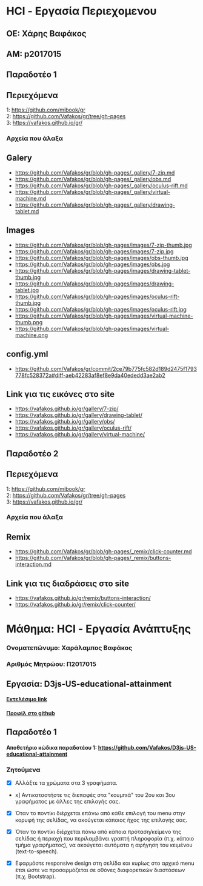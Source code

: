 # HCI - Εργασία Περιεχομενου  
 ## ΟΕ: Χάρης Βαφάκος  
 ## ΑΜ: p2017015  
 
 ## Παραδοτέο 1
 
 ## Περιεχόμενα  
  1: https://github.com/mibook/gr  
  2: https://github.com/Vafakos/gr/tree/gh-pages  
  3: https://vafakos.github.io/gr/  
 
 ### Αρχεία που άλαξα  
 
 ## Galery  
 - https://github.com/Vafakos/gr/blob/gh-pages/_gallery/7-zip.md  
 - https://github.com/Vafakos/gr/blob/gh-pages/_gallery/obs.md  
 - https://github.com/Vafakos/gr/blob/gh-pages/_gallery/oculus-rift.md  
 - https://github.com/Vafakos/gr/blob/gh-pages/_gallery/virtual-machine.md  
 - https://github.com/Vafakos/gr/blob/gh-pages/_gallery/drawing-tablet.md  

 ## Images  
 - https://github.com/Vafakos/gr/blob/gh-pages/images/7-zip-thumb.jpg  
 - https://github.com/Vafakos/gr/blob/gh-pages/images/7-zip.jpg  
 - https://github.com/Vafakos/gr/blob/gh-pages/images/obs-thumb.jpg  
 - https://github.com/Vafakos/gr/blob/gh-pages/images/obs.jpg  
 - https://github.com/Vafakos/gr/blob/gh-pages/images/drawing-tablet-thumb.jpg  
 - https://github.com/Vafakos/gr/blob/gh-pages/images/drawing-tablet.jpg    
 - https://github.com/Vafakos/gr/blob/gh-pages/images/oculus-rift-thumb.jpg   
 - https://github.com/Vafakos/gr/blob/gh-pages/images/oculus-rift.jpg  
 - https://github.com/Vafakos/gr/blob/gh-pages/images/virtual-machine-thumb.png  
 - https://github.com/Vafakos/gr/blob/gh-pages/images/virtual-machine.png  

 ## config.yml  
 - https://github.com/Vafakos/gr/commit/2ce79b775fc582d189d2475f1793778fc528372a#diff-aeb42283af8ef8e9da40ededd3ae2ab2  
 
 ## Link για τις εικόνες στο site
  - https://vafakos.github.io/gr/gallery/7-zip/  
  - https://vafakos.github.io/gr/gallery/drawing-tablet/  
  - https://vafakos.github.io/gr/gallery/obs/  
  - https://vafakos.github.io/gr/gallery/oculus-rift/  
  - https://vafakos.github.io/gr/gallery/virtual-machine/
  
  
 ## Παραδοτέο 2
    
   ## Περιεχόμενα  
  1: https://github.com/mibook/gr  
  2: https://github.com/Vafakos/gr/tree/gh-pages  
  3: https://vafakos.github.io/gr/ 
  
   ### Αρχεία που άλαξα  
  
  ## Remix
   - https://github.com/Vafakos/gr/blob/gh-pages/_remix/click-counter.md
   - https://github.com/Vafakos/gr/blob/gh-pages/_remix/buttons-interaction.md
   
  ## Link για τις διαδράσεις στο site
   - https://vafakos.github.io/gr/remix/buttons-interaction/
   - https://vafakos.github.io/gr/remix/click-counter/
  
  
# Μάθημα: HCI - Εργασία Ανάπτυξης

### Ονοματεπώνυμο: Χαράλαμπος Βαφάκος
### Αριθμός Μητρώου: Π2017015

## Εργασία: D3js-US-educational-attainment

#### [Εκτελέσιμο link](https://vafakos.github.io/D3js-US-educational-attainment/ '[Εκτελέσιμο link')
#### [Προφίλ στο github](https://github.com/Vafakos 'Προφίλ στο github')

## Παραδοτέο 1

#### Αποθετήριο κώδικα παραδοτέου 1: https://github.com/Vafakos/D3js-US-educational-attainment

### Ζητούμενα

- [x] Αλλάξτε τα χρώματα στα 3 γραφήματα.
  
- x] Αντικαταστήστε τις διεπαφές στα "κουμπιά" του 2ου και 3ου γραφήματος με άλλες της επιλογής σας.
   
- [x] Όταν το ποντίκι διέρχεται επάνω από κάθε επιλογή του menu στην κορυφή της σελίδας, να ακούγεται κάποιος ήχος της επιλογής σας.
  
- [x] Όταν το ποντίκι διέρχεται πάνω από κάποια πρόταση/κείμενο της σελίδας 
     ή περιοχή που περιλαμβάνει γραπτή πληροφορία (π.χ. κάποιο τμήμα γραφήματος), 
     να ακούγεται αυτόματα η αφήγηση του κειμένου (text-to-speech).
      
- [x] Εφαρμόστε responsive design στη σελίδα και κυρίως στο αρχικό menu έτσι 
     ώστε να προσαρμόζεται σε οθόνες διαφορετικών διαστάσεων (π.χ. Bootstrap).
